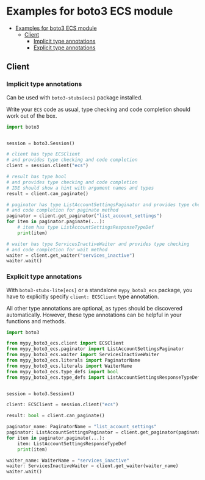 <a id="examples-for-boto3-ecs-module"></a>

# Examples for boto3 ECS module

- [Examples for boto3 ECS module](#examples-for-boto3-ecs-module)
  - [Client](#client)
    - [Implicit type annotations](#implicit-type-annotations)
    - [Explicit type annotations](#explicit-type-annotations)

<a id="client"></a>

## Client

<a id="implicit-type-annotations"></a>

### Implicit type annotations

Can be used with `boto3-stubs[ecs]` package installed.

Write your `ECS` code as usual, type checking and code completion should work
out of the box.

```python
import boto3


session = boto3.Session()

# client has type ECSClient
# and provides type checking and code completion
client = session.client("ecs")

# result has type bool
# and provides type checking and code completion
# IDE should show a hint with argument names and types
result = client.can_paginate()

# paginator has type ListAccountSettingsPaginator and provides type checking
# and code completion for paginate method
paginator = client.get_paginator("list_account_settings")
for item in paginator.paginate(...):
    # item has type ListAccountSettingsResponseTypeDef
    print(item)

# waiter has type ServicesInactiveWaiter and provides type checking
# and code completion for wait method
waiter = client.get_waiter("services_inactive")
waiter.wait()
```

<a id="explicit-type-annotations"></a>

### Explicit type annotations

With `boto3-stubs-lite[ecs]` or a standalone `mypy_boto3_ecs` package, you have
to explicitly specify `client: ECSClient` type annotation.

All other type annotations are optional, as types should be discovered
automatically. However, these type annotations can be helpful in your functions
and methods.

```python
import boto3

from mypy_boto3_ecs.client import ECSClient
from mypy_boto3_ecs.paginator import ListAccountSettingsPaginator
from mypy_boto3_ecs.waiter import ServicesInactiveWaiter
from mypy_boto3_ecs.literals import PaginatorName
from mypy_boto3_ecs.literals import WaiterName
from mypy_boto3_ecs.type_defs import bool
from mypy_boto3_ecs.type_defs import ListAccountSettingsResponseTypeDef


session = boto3.Session()

client: ECSClient = session.client("ecs")

result: bool = client.can_paginate()

paginator_name: PaginatorName = "list_account_settings"
paginator: ListAccountSettingsPaginator = client.get_paginator(paginator_name)
for item in paginator.paginate(...):
    item: ListAccountSettingsResponseTypeDef
    print(item)

waiter_name: WaiterName = "services_inactive"
waiter: ServicesInactiveWaiter = client.get_waiter(waiter_name)
waiter.wait()
```
